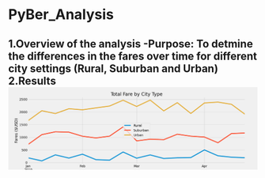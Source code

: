 # PyBer_Analysis

1.Overview of the analysis
-Purpose: To detmine the differences in the fares over time for different city settings (Rural, Suburban and Urban)
2.Results
 ![This is an image](https://github.com/chrisagordon/PyBer_Analysis/blob/ed6e17167ff393d8b498515228515cbfb35ffec5/Starter_Code/Starter_Code/Analysis/PyBer_fare_summary.png)
-
